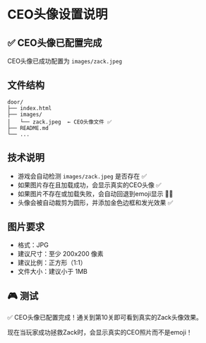 # CEO头像设置说明

## ✅ CEO头像已配置完成

CEO头像已成功配置为 `images/zack.jpeg`

## 文件结构
```
door/
├── index.html
├── images/
│   └── zack.jpeg  ← CEO头像文件 ✅
├── README.md
└── ...
```

## 技术说明

- 游戏会自动检测 `images/zack.jpeg` 是否存在 ✅
- 如果图片存在且加载成功，会显示真实的CEO头像 ✅
- 如果图片不存在或加载失败，会自动回退到emoji显示 👨‍💼
- 头像会被自动裁剪为圆形，并添加金色边框和发光效果 ✅

## 图片要求

- 格式：JPG
- 建议尺寸：至少 200x200 像素
- 建议比例：正方形（1:1）
- 文件大小：建议小于 1MB

## 🎮 测试

✅ CEO头像已配置完成！通关到第10关即可看到真实的Zack头像效果。

现在当玩家成功拯救Zack时，会显示真实的CEO照片而不是emoji！ 